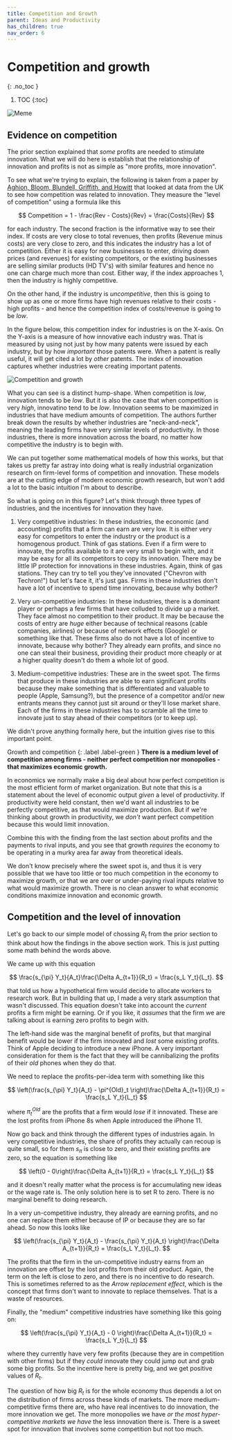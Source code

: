 ```yaml
---
title: Competition and Growth
parent: Ideas and Productivity
has_children: true
nav_order: 6
---
```


# Competition and growth
{: .no_toc }

1. TOC 
{:toc}

![Meme](meme_humpshape.png)

## Evidence on competition
The prior section explained that *some* profits are needed to stimulate innovation. What we will do here is establish that the relationship of innovation and profits is not as simple as "more profits, more innovation". 

To see what we're trying to explain, the following is taken from a paper by [Aghion, Bloom, Blundell, Griffith, and Howitt](https://ideas.repec.org/a/oup/qjecon/v120y2005i2p701-728..html) that looked at data from the UK to see how competition was related to innovation. They measure the "level of competition" using a formula like this

$$
Competition = 1 - \frac{Rev - Costs}{Rev} = \frac{Costs}{Rev}
$$

for each industry. The second fraction is the informative way to see their index. If costs are very close to total revenues, then profits (Revenue minus costs) are very close to zero, and this indicates the industry has a lot of competition. Either it is easy for new businesses to enter, driving down prices (and revenues) for existing competitors, or the existing businesses are selling similar products (HD TV's) with similar features and hence no one can charge much more than cost. Either way, if the index approaches 1, then the industry is highly competitive.

On the other hand, if the industry is *uncompetitive*, then this is going to show up as one or more firms have high revenues relative to their costs - high profits - and hence the competition index of costs/revenue is going to be *low*. 

In the figure below, this competition index for industries is on the X-axis. On the Y-axis is a measure of how innovative each industry was. That is measured by using not just by how many patents were issued by each industry, but by how *important* those patents were. When a patent is really useful, it will get cited a lot by *other* patents. The index of innovation captures whether industries were creating important patents. 

![Competition and growth](aah1.png)

What you can see is a distinct hump-shape. When competition is *low*, innovation tends to be *low*. But it is also the case that when competition is very *high*, innovatino tend to be *low*. Innovation seems to be maximized in industries that have medium amounts of competition. The authors further break down the results by whether industries are "neck-and-neck", meaning the leading firms have very similar levels of productivity. In those industries, there is more innovation across the board, no matter how competitive the industry is to begin with. 

We can put together some mathematical models of how this works, but that takes us pretty far astray into doing what is really industrial organization research on firm-level forms of competition and innovation. These models are at the cutting edge of modern economic growth research, but won't add a lot to the basic intuition I'm about to describe. 

So what is going on in this figure? Let's think through three types of industries, and the incentives for innovation they have. 

1. Very competitive industries: In these industries, the economic (and accounting) profits that a firm can earn are very low. It is either very easy for competitors to enter the industry or the product is a homogenous product. Think of gas stations. Even if a firm were to innovate, the profits available to it are very small to begin with, and it may be easy for all its competitors to copy its innovation. There may be little IP protection for innovations in these industries. Again, think of gas stations. They can try to tell you they've innovated ("Chevron with Techron!") but let's face it, it's just gas. Firms in these industries don't have a lot of incentive to spend time innovating, because why bother?

2. Very un-competitive industries: In these industries, there is a dominant player or perhaps a few firms that have colluded to divide up a market. They face almost no competition to their product. It may be because the costs of entry are *huge* either because of technical reasons (cable companies, airlines) or because of network effects (Google) or something like that. These firms also do not have a lot of incentive to innovate, because why bother? They already earn profits, and since no one can steal their business, providing their product more cheaply or at a higher quality doesn't do them a whole lot of good. 

3. Medium-competitive industries: These are in the sweet spot. The firms that produce in these industries are able to earn significant profits because they make something that is differentiated and valuable to people (Apple, Samsung?), but the presence of a competitor and/or new entrants means they cannot just sit around or they'll lose market share. Each of the firms in these industries has to scramble all the time to innovate just to stay ahead of their competitors (or to keep up). 

We didn't prove anything formally here, but the intuition gives rise to this important point.

Growth and competition
{: .label .label-green }
**There is a medium level of competition among firms - neither perfect competition nor monopolies - that maximizes economic growth.** 

In economics we normally make a big deal about how perfect competition is the most efficient form of market organization. But note that this is a statement about the level of economic output *given* a level of productivity. If productivity were held constant, then we'd want all industries to be perfectly competitive, as that would maximize production. But if we're thinking about growth in productivity, we *don't* want perfect competition because this would limit innovation. 

Combine this with the finding from the last section about profits and the payments to rival inputs, and you see that growth *requires* the economy to be operating in a murky area far away from theoretical ideals. 

We don't know precisely where the sweet spot is, and thus it is very possible that we have too little or too much competition in the economy to maximize growth, or that we are over or under-paying rival inputs relative to what would maximize growth. There is no clean answer to what economic conditions maximize innovation and economic growth. 

## Competition and the level of innovation
Let's go back to our simple model of chossing $R_t$ from the prior section to think about how the findings in the above section work. This is just putting some math behind the words above. 

We came up with this equation

$$
\frac{s_{\pi} Y_t}{A_t}\frac{\Delta A_{t+1}}{R_t}  = \frac{s_L Y_t}{L_t}.
$$

that told us how a hypothetical firm would decide to allocate workers to research work. But in building that up, I made a very stark assumption that wasn't discussed. This equation doesn't take into account the *current* profits a firm might be earning. Or if you like, it *assumes* that the firm we are talking about is earning zero profits to begin with. 

The left-hand side was the marginal benefit of profits, but that marginal benefit would be lower if the firm innovated and *lost* some existing profits. Think of Apple deciding to introduce a new iPhone. A very important consideration for them is the fact that they will be cannibalizing the profits of their *old* phones when they do that.

We need to replace the profits-per-idea term with something like this

$$
\left(\frac{s_{\pi} Y_t}{A_t} - \pi^{Old}_t \right)\frac{\Delta A_{t+1}}{R_t}  = \frac{s_L Y_t}{L_t}
$$

where $\pi^{Old}_t$ are the profits that a firm would *lose* if it innovated. These are the lost profits from iPhone 8s when Apple introduced the iPhone 11. 

Now go back and think through the different types of industries again. In very competitive industries, the share of profits they actually can recoup is quite small, so for them $s_{\pi}$ is close to zero, and their existing profits are zero, so the equation is something like

$$
\left(0 - 0\right)\frac{\Delta A_{t+1}}{R_t}  = \frac{s_L Y_t}{L_t}
$$

and it doesn't really matter what the process is for accumulating new ideas or the wage rate is. The only solution here is to set R to zero. There is no marginal benefit to doing research. 

In a very un-competitive industry, they already are earning profits, and no one can replace them either because of IP or because they are so far ahead. So now this looks like

$$
\left(\frac{s_{\pi} Y_t}{A_t} - \frac{s_{\pi} Y_t}{A_t} \right)\frac{\Delta A_{t+1}}{R_t}  = \frac{s_L Y_t}{L_t}.
$$

The profits that the firm in the un-competitive industry earns from an innovation are offset by the lost profits from their old product. Again, the term on the left is close to zero, and there is no incentive to do research. This is sometimes referred to as the *Arrow replacement effect*, which is the concept that firms don't want to innovate to replace themselves. That is a waste of resources.

Finally, the "medium" competitive industries have something like this going on:

$$
\left(\frac{s_{\pi} Y_t}{A_t} - 0 \right)\frac{\Delta A_{t+1}}{R_t}  = \frac{s_L Y_t}{L_t}
$$

where they currently have very few profits (because they are in competition with other firms) but if they *could* innovate they could jump out and grab some big profits. So the incentive here is pretty big, and we get positive values of $R_t$. 

The question of how big $R_t$ is for the whole economy thus depends a lot on the distribution of firms across these kinds of markets. The more medium-competitive firms there are, who have real incentives to do innovation, the more innovation we get. The more monopolies we have *or the most hyper-competitive markets we have* the less innovation there is. There is a sweet spot for innovation that involves some competition but not too much. 